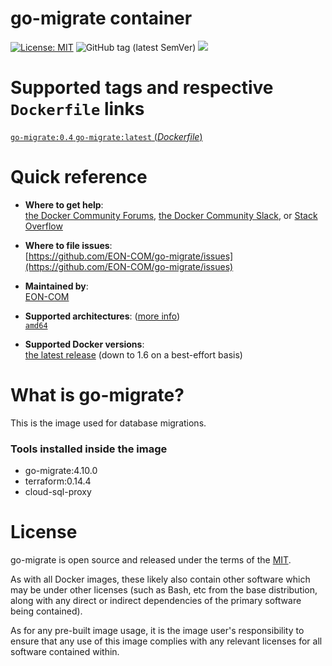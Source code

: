 # go-migrate container

[![License: MIT](https://img.shields.io/badge/License-MIT-yellow.svg?color=blue)](https://opensource.org/licenses/MIT)
![GitHub tag (latest SemVer)](https://img.shields.io/github/tag/EON-COM/go-migrate.svg?color=blue)
[![](https://images.microbadger.com/badges/image/eoncom/go-migrate.svg)](https://microbadger.com/images/eoncom/go-migrate "Get your own image badge on microbadger.com")

# Supported tags and respective `Dockerfile` links

[`go-migrate:0.4` `go-migrate:latest` (*Dockerfile*)](https://github.com/EON-COM/go-migrate/blob/master/Dockerfile)


# Quick reference

-	**Where to get help**:  
	[the Docker Community Forums](https://forums.docker.com/), [the Docker Community Slack](https://blog.docker.com/2016/11/introducing-docker-community-directory-docker-community-slack/), or [Stack Overflow](https://stackoverflow.com/search?tab=newest&q=docker)

-	**Where to file issues**:  
	[https://github.com/EON-COM/go-migrate/issues](https://github.com/EON-COM/go-migrate/issues)

-	**Maintained by**:  
	[EON-COM](https://github.com/EON-COM/go-migrate/issues)

-	**Supported architectures**: ([more info](https://github.com/docker-library/official-images#architectures-other-than-amd64))  
	[`amd64`](https://hub.docker.com/r/eoncom/go-migrate/)

-	**Supported Docker versions**:  
	[the latest release](https://github.com/docker/docker-ce/releases/latest) (down to 1.6 on a best-effort basis)

# What is go-migrate?

This is the image used for database migrations. 

### Tools installed inside the image

- go-migrate:4.10.0
- terraform:0.14.4
- cloud-sql-proxy

# License

go-migrate is open source and released under the terms of the [MIT](https://opensource.org/licenses/MIT).

As with all Docker images, these likely also contain other software which may be under other licenses (such as Bash, etc from the base distribution, along with any direct or indirect dependencies of the primary software being contained).

As for any pre-built image usage, it is the image user's responsibility to ensure that any use of this image complies with any relevant licenses for all software contained within.
